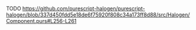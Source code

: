 TODO
https://github.com/purescript-halogen/purescript-halogen/blob/337d450fdd5e18de6f75920f808c34a173ff8d88/src/Halogen/Component.purs#L256-L261
